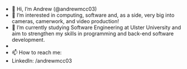 - 👋 Hi, I’m Andrew (@andrewmcc03)
- 👀 I’m interested in computing, software and, as a side, very big into cameras, camerwork, and video production!
- 🌱 I’m currently studying Software Engineering at Ulster University and aim to strengthen my skills in programming and back-end software development.
- 
- 📫 How to reach me:
- LinkedIn: /andrewmcc03

<!---
andrewmcc03/andrewmcc03 is a ✨ special ✨ repository because its `README.md` (this file) appears on your GitHub profile.
You can click the Preview link to take a look at your changes.
--->
